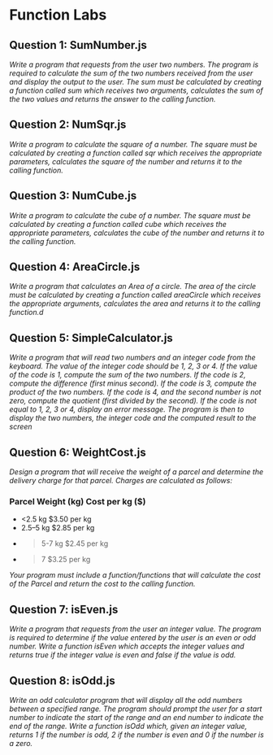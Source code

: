 # Function Labs #

## Question 1: SumNumber.js ##

*Write a program that requests from the user two numbers. The program is required to calculate the sum of the two numbers received from the user and display the output to the user. The sum must be calculated by creating a function called sum which receives two arguments, calculates the sum of the two values and returns the answer to the calling function.*

## Question 2: NumSqr.js ##

*Write a program to calculate the square of a number. The square must be calculated by creating a function called sqr which receives the appropriate parameters, calculates the square of the number and returns it to the calling function.*

## Question 3: NumCube.js   ##
*Write a program to calculate the cube of a number. The square must be calculated by creating a function called cube which receives the appropriate parameters, calculates the cube of the number and returns it to the calling function.*

## Question 4: AreaCircle.js ##

*Write a program that calculates an Area of a circle. The area of the circle must be calculated by creating a function called areaCircle which receives the appropriate arguments, calculates the area and returns it to the calling function.d*

## Question 5: SimpleCalculator.js ##

*Write a program that will read two numbers and an integer code from the keyboard. The value of the integer code should be 1, 2, 3 or 4. If the value of the code is 1, compute the sum of the two numbers. If the code is 2, compute the difference (first minus second). If the code is 3, compute the product of the two numbers. If the code is 4, and the second number is not zero, compute the quotient (first divided by the second). If the code is not equal to 1, 2, 3 or 4, display an error message. The program is then to display the two numbers, the integer code and the computed result to the screen*

## Question 6: WeightCost.js ##

*Design a program that will receive the weight of a parcel and determine the delivery charge for that parcel. Charges are calculated as follows:*

### Parcel Weight (kg) Cost per kg ($) ###
-   <2.5 kg  $3.50 per kg
-   2.5–5 kg $2.85 per kg
-   >5-7 kg  $2.45 per kg
-   >7       $3.25 per kg


*Your program must include a function/functions that will calculate the cost of the Parcel and return the cost to the calling function.*

## Question 7: isEven.js ##

*Write a program that requests from the user an integer value. The program is required to determine if the value entered by the user is an even or odd number. Write a function isEven which accepts the integer values and returns true if the integer value is even and false if the value is odd.*

## Question 8: isOdd.js ##

*Write an odd calculator program that will display all the odd numbers between a specified range. The program should prompt the user for a start number to indicate the start of the range and an end number to indicate the end of the range. Write a function isOdd which, given an integer value, returns 1 if the number is odd, 2 if the number is even and 0 if the number is a zero.*